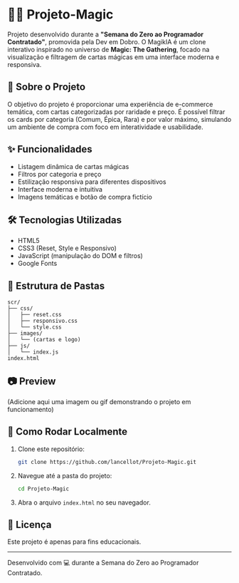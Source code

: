
# 🧙‍♂️ Projeto-Magic

Projeto desenvolvido durante a **"Semana do Zero ao Programador Contratado"**, promovida pela Dev em Dobro. O MagikIA é um clone interativo inspirado no universo de **Magic: The Gathering**, focado na visualização e filtragem de cartas mágicas em uma interface moderna e responsiva.

## 🔮 Sobre o Projeto

O objetivo do projeto é proporcionar uma experiência de e-commerce temática, com cartas categorizadas por raridade e preço. É possível filtrar os cards por categoria (Comum, Épica, Rara) e por valor máximo, simulando um ambiente de compra com foco em interatividade e usabilidade.

## ✨ Funcionalidades

- Listagem dinâmica de cartas mágicas
- Filtros por categoria e preço
- Estilização responsiva para diferentes dispositivos
- Interface moderna e intuitiva
- Imagens temáticas e botão de compra fictício

## 🛠️ Tecnologias Utilizadas

- HTML5
- CSS3 (Reset, Style e Responsivo)
- JavaScript (manipulação do DOM e filtros)
- Google Fonts

## 📁 Estrutura de Pastas

```
scr/
├── css/
│   ├── reset.css
│   ├── responsivo.css
│   └── style.css
├── images/
│   └── (cartas e logo)
├── js/
│   └── index.js
index.html
```

## 📷 Preview

(Adicione aqui uma imagem ou gif demonstrando o projeto em funcionamento)

## 🚀 Como Rodar Localmente

1. Clone este repositório:
   ```bash
   git clone https://github.com/lancellot/Projeto-Magic.git
   ```
2. Navegue até a pasta do projeto:
   ```bash
   cd Projeto-Magic
   ```
3. Abra o arquivo `index.html` no seu navegador.

## 📝 Licença

Este projeto é apenas para fins educacionais.

---

Desenvolvido com 💻 durante a Semana do Zero ao Programador Contratado.
